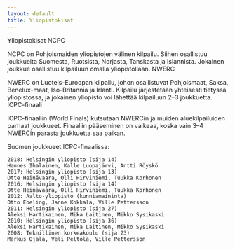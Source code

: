 ```yaml
---
layout: default
title: Yliopistokisat
---
```


Yliopistokisat
NCPC

NCPC on Pohjoismaiden yliopistojen välinen kilpailu. Siihen osallistuu joukkueita Suomesta, Ruotsista, Norjasta, Tanskasta ja Islannista. Jokainen joukkue osallistuu kilpailuun omalla yliopistollaan.
NWERC

NWERC on Luoteis-Euroopan kilpailu, johon osallistuvat Pohjoismaat, Saksa, Benelux-maat, Iso-Britannia ja Irlanti. Kilpailu järjestetään yhteisesti tietyssä yliopistossa, ja jokainen yliopisto voi lähettää kilpailuun 2–3 joukkuetta.
ICPC-finaali

ICPC-finaaliin (World Finals) kutsutaan NWERCin ja muiden aluekilpailuiden parhaat joukkueet. Finaaliin pääseminen on vaikeaa, koska vain 3–4 NWERCin parasta joukkuetta saa paikan.

Suomen joukkueet ICPC-finaalissa:

    2018: Helsingin yliopisto (sija 14)
    Hannes Ihalainen, Kalle Luopajärvi, Antti Röyskö
    2017: Helsingin yliopisto (sija 13)
    Otte Heinävaara, Olli Hirviniemi, Tuukka Korhonen
    2016: Helsingin yliopisto (sija 14)
    Otte Heinävaara, Olli Hirviniemi, Tuukka Korhonen
    2012: Aalto-yliopisto (kunniamaininta)
    Otto Ebeling, Janne Kokkala, Ville Pettersson
    2011: Helsingin yliopisto (sija 27)
    Aleksi Hartikainen, Mika Laitinen, Mikko Sysikaski
    2010: Helsingin yliopisto (sija 36)
    Aleksi Hartikainen, Mika Laitinen, Mikko Sysikaski
    2008: Teknillinen korkeakoulu (sija 23)
    Markus Ojala, Veli Peltola, Ville Pettersson 